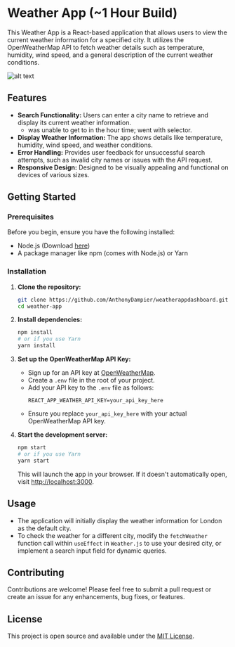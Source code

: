 # Weather App (~1 Hour Build)

This Weather App is a React-based application that allows users to view the current weather information for a specified city. It utilizes the OpenWeatherMap API to fetch weather details such as temperature, humidity, wind speed, and a general description of the current weather conditions.

![alt text](../public/WeatherAppScreenShot.png)

## Features

- **Search Functionality:** Users can enter a city name to retrieve and display its current weather information.
    * was unable to get to in the hour time; went with selector.
- **Display Weather Information:** The app shows details like temperature, humidity, wind speed, and weather conditions.
- **Error Handling:** Provides user feedback for unsuccessful search attempts, such as invalid city names or issues with the API request.
- **Responsive Design:** Designed to be visually appealing and functional on devices of various sizes.

## Getting Started

### Prerequisites

Before you begin, ensure you have the following installed:
- Node.js (Download [here](https://nodejs.org/en/download/))
- A package manager like npm (comes with Node.js) or Yarn

### Installation

1. **Clone the repository:**

   ```bash
   git clone https://github.com/AnthonyDampier/weatherappdashboard.git
   cd weather-app
   ```

2. **Install dependencies:**

   ```bash
   npm install
   # or if you use Yarn
   yarn install
   ```

3. **Set up the OpenWeatherMap API Key:**

   - Sign up for an API key at [OpenWeatherMap](https://openweathermap.org/api).
   - Create a `.env` file in the root of your project.
   - Add your API key to the `.env` file as follows:
     ```
     REACT_APP_WEATHER_API_KEY=your_api_key_here
     ```
   - Ensure you replace `your_api_key_here` with your actual OpenWeatherMap API key.

4. **Start the development server:**

   ```bash
   npm start
   # or if you use Yarn
   yarn start
   ```

   This will launch the app in your browser. If it doesn't automatically open, visit [http://localhost:3000](http://localhost:3000).

## Usage

- The application will initially display the weather information for London as the default city.
- To check the weather for a different city, modify the `fetchWeather` function call within `useEffect` in `Weather.js` to use your desired city, or implement a search input field for dynamic queries.

## Contributing

Contributions are welcome! Please feel free to submit a pull request or create an issue for any enhancements, bug fixes, or features.

## License

This project is open source and available under the [MIT License](LICENSE.md).